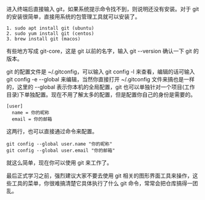 进入终端后直接输入 git，如果系统提示命令找不到，则说明还没有安装。对于 git 的安装很简单，直接用系统的包管理工具就可以安装了。

```
1. sudo apt install git (ubuntu)
2. sudo yum install git (centos)
3. brew install git (macos)
```

有些地方写成 git-core，这是 git 以前的名字，输入 git --version 确认一下 git 的版本。

git 的配置文件是 ~/.gitconfig，可以输入 git config -l 来查看，编辑的话可输入 git config -e --global 来编辑，当然你直接打开 ~/.gitconfig 文件来搞也是一样的，这里的 --global 表示你本机的全局配置，git 也可以单独针对一个项目(工作目录)下单独配置。现在不用了解太多的配置，但是配置你自己的身份是需要的。

```
[user]
  name = 你的昵称
  email = 你的邮箱
```

这两行，也可以直接通过命令来配置。

```
git config --global user.name "你的昵称"
git config --global user.email "你的邮箱"
```

就这么简单，现在你可以使用 git 来工作了。

最后正式学习之前，强烈建议大家不要去使用 git 相关的图形界面工具来操作，这些工具的菜单，你很难搞清楚它具体执行了什么 git 命令，常常会把仓库搞得一团乱。
